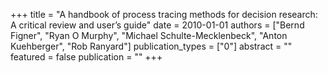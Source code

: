 +++
title = "A handbook of process tracing methods for decision research: A critical review and user’s guide"
date = 2010-01-01
authors = ["Bernd Figner", "Ryan O Murphy", "Michael Schulte-Mecklenbeck", "Anton Kuehberger", "Rob Ranyard"]
publication_types = ["0"]
abstract = ""
featured = false
publication = ""
+++

